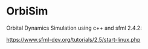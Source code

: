 # OrbiSim

Orbital Dynamics Simulation using c++ and sfml 2.4.2:

https://www.sfml-dev.org/tutorials/2.5/start-linux.php

